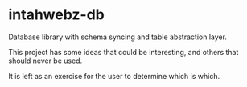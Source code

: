 # intahwebz-db
Database library with schema syncing and table abstraction layer.


This project has some ideas that could be interesting, and others that should never be used.

It is left as an exercise for the user to determine which is which.
